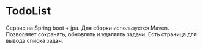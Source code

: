 # TodoList
Сервис на Spring boot + jpa. Для сборки используется Maven. Позволяяет сохранять, обновлять и удаляять задачи. Есть страница для вывода списка задач.     
